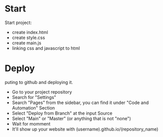 # Start
Start project:
- create index.html
- create style.css
- create main.js
- linking css and javascript to html

# Deploy
puting to github and deploying it.
- Go to your project repository
- Search for "Settings"
- Search "Pages" from the sidebar, you can find it under "Code and Automation" Section
- Select "Deploy from Branch" at the input Source
- Select "Main" or "Master" (or anything that is not "none")
- Wait for momment
- It'll show up your website with (username).github.io/(repository_name)
